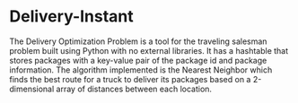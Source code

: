 # Delivery-Instant
The Delivery Optimization Problem is a tool for the traveling salesman problem built using Python with no external libraries. 
It has a hashtable that stores packages with a key-value pair of the package id and package information. 
The algorithm implemented is the Nearest Neighbor which finds the best route for a truck to deliver its packages based 
on a 2-dimensional array of distances between each location. 
